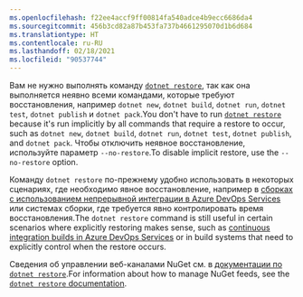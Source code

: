 ```yaml
---
ms.openlocfilehash: f22ee4accf9ff00814fa540adce4b9ecc6686da4
ms.sourcegitcommit: 456b3cd82a87b453fa737b4661295070d1b6d684
ms.translationtype: HT
ms.contentlocale: ru-RU
ms.lasthandoff: 02/18/2021
ms.locfileid: "90537744"
---
```

<span data-ttu-id="6355b-101">Вам не нужно выполнять команду [`dotnet restore`](~/docs/core/tools/dotnet-restore.md), так как она выполняется неявно всеми командами, которые требуют восстановления, например `dotnet new`, `dotnet build`, `dotnet run`, `dotnet test`, `dotnet publish` и `dotnet pack`.</span><span class="sxs-lookup"><span data-stu-id="6355b-101">You don't have to run [`dotnet restore`](~/docs/core/tools/dotnet-restore.md) because it's run implicitly by all commands that require a restore to occur, such as `dotnet new`, `dotnet build`, `dotnet run`, `dotnet test`, `dotnet publish`, and `dotnet pack`.</span></span> <span data-ttu-id="6355b-102">Чтобы отключить неявное восстановление, используйте параметр `--no-restore`.</span><span class="sxs-lookup"><span data-stu-id="6355b-102">To disable implicit restore, use the `--no-restore` option.</span></span>

<span data-ttu-id="6355b-103">Команду `dotnet restore` по-прежнему удобно использовать в некоторых сценариях, где необходимо явное восстановление, например в [сборках с использованием непрерывной интеграции в Azure DevOps Services](/azure/devops/build-release/apps/aspnet/build-aspnet-core) или системах сборки, где требуется явно контролировать время восстановления.</span><span class="sxs-lookup"><span data-stu-id="6355b-103">The `dotnet restore` command is still useful in certain scenarios where explicitly restoring makes sense, such as [continuous integration builds in Azure DevOps Services](/azure/devops/build-release/apps/aspnet/build-aspnet-core) or in build systems that need to explicitly control when the restore occurs.</span></span>

<span data-ttu-id="6355b-104">Сведения об управлении веб-каналами NuGet см. в [документации по `dotnet restore`](../docs/core/tools/dotnet-restore.md).</span><span class="sxs-lookup"><span data-stu-id="6355b-104">For information about how to manage NuGet feeds, see the [`dotnet restore` documentation](../docs/core/tools/dotnet-restore.md).</span></span>
